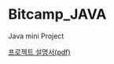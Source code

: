 # Bitcamp_JAVA

Java mini Project

<a href="https://drive.google.com/file/d/18c9n8Xb7UPr8VdEnmK14OaC2wdyC15tG/view?usp=sharing"/>프로젝트 설명서(pdf)</a> 
